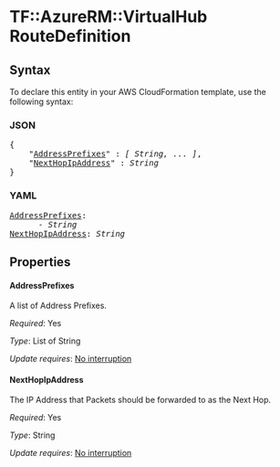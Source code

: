# TF::AzureRM::VirtualHub RouteDefinition

## Syntax

To declare this entity in your AWS CloudFormation template, use the following syntax:

### JSON

<pre>
{
    "<a href="#addressprefixes" title="AddressPrefixes">AddressPrefixes</a>" : <i>[ String, ... ]</i>,
    "<a href="#nexthopipaddress" title="NextHopIpAddress">NextHopIpAddress</a>" : <i>String</i>
}
</pre>

### YAML

<pre>
<a href="#addressprefixes" title="AddressPrefixes">AddressPrefixes</a>: <i>
      - String</i>
<a href="#nexthopipaddress" title="NextHopIpAddress">NextHopIpAddress</a>: <i>String</i>
</pre>

## Properties

#### AddressPrefixes

A list of Address Prefixes.

_Required_: Yes

_Type_: List of String

_Update requires_: [No interruption](https://docs.aws.amazon.com/AWSCloudFormation/latest/UserGuide/using-cfn-updating-stacks-update-behaviors.html#update-no-interrupt)

#### NextHopIpAddress

The IP Address that Packets should be forwarded to as the Next Hop.

_Required_: Yes

_Type_: String

_Update requires_: [No interruption](https://docs.aws.amazon.com/AWSCloudFormation/latest/UserGuide/using-cfn-updating-stacks-update-behaviors.html#update-no-interrupt)

